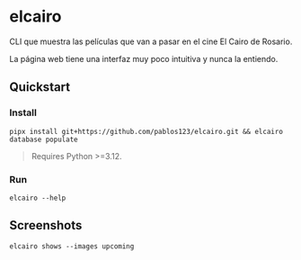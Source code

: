 # elcairo

CLI que muestra las películas que van a pasar en el cine El Cairo de Rosario.

La página web tiene una interfaz muy poco intuitiva y nunca la entiendo.

## Quickstart

### Install

```
pipx install git+https://github.com/pablos123/elcairo.git && elcairo database populate
```

> Requires Python >=3.12.

### Run

```
elcairo --help
```

## Screenshots

```
elcairo shows --images upcoming
```
